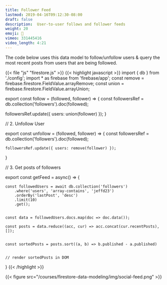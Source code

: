 ```yaml
---
title: Follower Feed 
lastmod: 2019-04-16T09:12:30-08:00
draft: false
description:  User-to-user follows and follower feeds 
weight: 20
emoji: 🎁
vimeo: 331445416
video_length: 4:21
---
```


The code below uses this data model to follow/unfollow users & query the most recent posts from users that are being followed. 

{{< file "js" "firestore.js" >}}
{{< highlight javascript >}}
import { db } from './config';
import * as firebase from 'firebase/app';
const remove = firebase.firestore.FieldValue.arrayRemove;
const union = firebase.firestore.FieldValue.arrayUnion;

export const follow  = (followed, follower) => {
    const followersRef = db.collection('followers').doc(followed);

   followersRef.update({ users: union(follower) });
}

// 2. Unfollow User

export const unfollow  = (followed, follower) => {
    const followersRef = db.collection('followers').doc(followed);

    followersRef.update({ users: remove(follower) });
}



// 3. Get posts of followers

export const getFeed = async() => {

    const followedUsers = await db.collection('followers')
        .where('users', 'array-contains', 'jeffd23')
        .orderBy('lastPost', 'desc')
        .limit(10)
        .get();


    const data = followedUsers.docs.map(doc => doc.data());

    const posts = data.reduce((acc, cur) => acc.concat(cur.recentPosts), []);
 

    const sortedPosts = posts.sort((a, b) => b.published - a.published)


    // render sortedPosts in DOM

}
{{< /highlight >}}


{{< figure src="/courses/firestore-data-modeling/img/social-feed.png" >}}